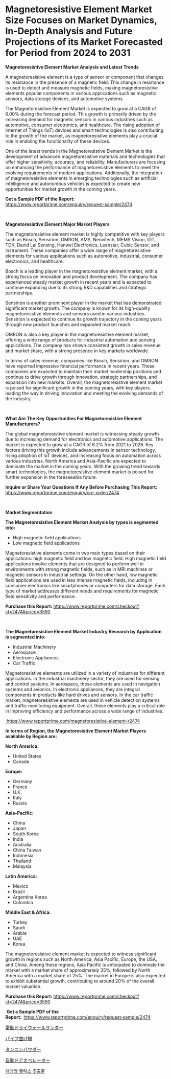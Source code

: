 <p><h1>Magnetoresistive Element Market Size Focuses on Market Dynamics, In-Depth Analysis and Future Projections of its Market Forecasted for Period from 2024 to 2031</h1></p><p><strong>Magnetoresistive Element Market Analysis and Latest Trends</strong></p>
<p><p>A magnetoresistive element is a type of sensor or component that changes its resistance in the presence of a magnetic field. This change in resistance is used to detect and measure magnetic fields, making magnetoresistive elements popular components in various applications such as magnetic sensors, data storage devices, and automotive systems.</p><p>The Magnetoresistive Element Market is expected to grow at a CAGR of 6.00% during the forecast period. This growth is primarily driven by the increasing demand for magnetic sensors in various industries such as automotive, consumer electronics, and healthcare. The rising adoption of Internet of Things (IoT) devices and smart technologies is also contributing to the growth of the market, as magnetoresistive elements play a crucial role in enabling the functionality of these devices.</p><p>One of the latest trends in the Magnetoresistive Element Market is the development of advanced magnetoresistive materials and technologies that offer higher sensitivity, accuracy, and reliability. Manufacturers are focusing on enhancing the performance of magnetoresistive elements to meet the evolving requirements of modern applications. Additionally, the integration of magnetoresistive elements in emerging technologies such as artificial intelligence and autonomous vehicles is expected to create new opportunities for market growth in the coming years.</p></p>
<p><strong>Get a Sample PDF of the Report:&nbsp;</strong> <a href="https://www.reportprime.com/enquiry/request-sample/2474">https://www.reportprime.com/enquiry/request-sample/2474</a></p>
<p>&nbsp;</p>
<p><strong>Magnetoresistive Element Major Market Players</strong></p>
<p><p>The magnetoresistive element market is highly competitive with key players such as Bosch, Sensirion, OMRON, AMS, Nenvitech, MEMS Vision, IDT, TDK, David Lai Sensing, Hanwei Electronics, Leanstar, Cubic Sensor, and Instrument. These companies offer a wide range of magnetoresistive elements for various applications such as automotive, industrial, consumer electronics, and healthcare.</p><p>Bosch is a leading player in the magnetoresistive element market, with a strong focus on innovation and product development. The company has experienced steady market growth in recent years and is expected to continue expanding due to its strong R&D capabilities and strategic partnerships.</p><p>Sensirion is another prominent player in the market that has demonstrated significant market growth. The company is known for its high-quality magnetoresistive elements and sensors used in various industries. Sensirion is expected to continue its growth trajectory in the coming years through new product launches and expanded market reach.</p><p>OMRON is also a key player in the magnetoresistive element market, offering a wide range of products for industrial automation and sensing applications. The company has shown consistent growth in sales revenue and market share, with a strong presence in key markets worldwide.</p><p>In terms of sales revenue, companies like Bosch, Sensirion, and OMRON have reported impressive financial performance in recent years. These companies are expected to maintain their market leadership positions and continue to drive growth through innovation, strategic partnerships, and expansion into new markets. Overall, the magnetoresistive element market is poised for significant growth in the coming years, with key players leading the way in driving innovation and meeting the evolving demands of the industry.</p></p>
<p>&nbsp;</p>
<p><strong>What Are The Key Opportunities For Magnetoresistive Element Manufacturers?</strong></p>
<p><p>The global magnetoresistive element market is witnessing steady growth due to increasing demand for electronics and automotive applications. The market is expected to grow at a CAGR of 6.2% from 2021 to 2026. Key factors driving this growth include advancements in sensor technology, rising adoption of IoT devices, and increasing focus on automation across various industries. North America and Asia-Pacific are expected to dominate the market in the coming years. With the growing trend towards smart technologies, the magnetoresistive element market is poised for further expansion in the foreseeable future.</p></p>
<p><strong>Inquire or Share Your Questions If Any Before Purchasing This Report:</strong> <a href="https://www.reportprime.com/enquiry/pre-order/2474">https://www.reportprime.com/enquiry/pre-order/2474</a></p>
<p>&nbsp;</p>
<p><strong>Market Segmentation</strong></p>
<p><strong>The Magnetoresistive Element Market Analysis by types is segmented into:</strong></p>
<p><ul><li>High magnetic field applications</li><li>Low magnetic field applications</li></ul></p>
<p><p>Magnetoresistive elements come in two main types based on their applications: high magnetic field and low magnetic field. High magnetic field applications involve elements that are designed to perform well in environments with strong magnetic fields, such as in MRI machines or magnetic sensors in industrial settings. On the other hand, low magnetic field applications are used in less intense magnetic fields, including in consumer electronics like smartphones or computers for data storage. Each type of market addresses different needs and requirements for magnetic field sensitivity and performance.</p></p>
<p><strong>Purchase this Report:&nbsp;</strong><a href="https://www.reportprime.com/checkout?id=2474&price=3590">https://www.reportprime.com/checkout?id=2474&price=3590</a></p>
<p>&nbsp;</p>
<p><strong>The Magnetoresistive Element Market Industry Research by Application is segmented into:</strong></p>
<p><ul><li>Industrial Machinery</li><li>Aerospace</li><li>Electronic Appliances</li><li>Car Traffic</li></ul></p>
<p><p>Magnetoresistive elements are utilized in a variety of industries for different applications. In the industrial machinery sector, they are used for sensing and control systems. In aerospace, these elements are used in navigation systems and avionics. In electronic appliances, they are integral components in products like hard drives and sensors. In the car traffic market, magnetoresistive elements are used in vehicle detection systems and traffic monitoring equipment. Overall, these elements play a critical role in improving efficiency and performance across a wide range of industries.</p></p>
<p><a href="https://www.reportprime.com/magnetoresistive-element-r2474">&nbsp;https://www.reportprime.com/magnetoresistive-element-r2474</a></p>
<p><strong>In terms of Region, the Magnetoresistive Element Market Players available by Region are:</strong></p>
<p>
    <p> <strong> North America: </strong>
        <ul>
            <li>United States</li>
            <li>Canada</li>
        </ul>
        </p> 
    <p> <strong> Europe: </strong>
        <ul>
            <li>Germany</li>
            <li>France</li>
            <li>U.K.</li>
            <li>Italy</li>
            <li>Russia</li>
        </ul>
        </p> 
    <p> <strong> Asia-Pacific: </strong>
        <ul>
            <li>China</li>
            <li>Japan</li>
            <li>South Korea</li>
            <li>India</li>
            <li>Australia</li>
            <li>China Taiwan</li>
            <li>Indonesia</li>
            <li>Thailand</li>
            <li>Malaysia</li>
        </ul>
        </p> 
    <p> <strong> Latin America: </strong>
        <ul>
            <li>Mexico</li>
            <li>Brazil</li>
            <li>Argentina Korea</li>
            <li>Colombia</li>
        </ul>
        </p> 
    <p> <strong> Middle East & Africa: </strong>
        <ul>
            <li>Turkey</li>
            <li>Saudi</li>
            <li>Arabia</li>
            <li>UAE</li>
            <li>Korea</li>
        </ul>
    </p>
    </p>
<p><p>The magnetoresistive element market is expected to witness significant growth in regions such as North America, Asia Pacific, Europe, the USA, and China. Among these regions, Asia Pacific is anticipated to dominate the market with a market share of approximately 35%, followed by North America with a market share of 25%. The market in Europe is also expected to exhibit substantial growth, contributing to around 20% of the overall market valuation.</p></p>
<p><strong>Purchase this Report: </strong><a href="https://www.reportprime.com/checkout?id=2474&price=3590">https://www.reportprime.com/checkout?id=2474&price=3590</a></p>
<p>&nbsp;<strong>Get a Sample PDF of the Report:&nbsp;&nbsp;</strong><a href="https://www.reportprime.com/enquiry/request-sample/2474">https://www.reportprime.com/enquiry/request-sample/2474</a></p>
<p><strong></strong></p>
<p><p><a href="https://github.com/mares423/Market-Research-Report-List-1/blob/main/521611872310.md">電動ドライウォールサンダー</a></p><p><a href="https://medium.com/@alejandroramirez23k/%E3%83%91%E3%82%A4%E3%83%97%E6%9B%B2%E3%81%92%E6%A9%9F%E5%B8%82%E5%A0%B4%E3%83%AC%E3%83%9D%E3%83%BC%E3%83%88%E3%81%AF-%E3%81%93%E3%81%AE%E5%B8%82%E5%A0%B4%E3%81%AE%E6%9C%80%E6%96%B0%E3%81%AE%E3%83%88%E3%83%AC%E3%83%B3%E3%83%89%E3%82%84%E6%88%90%E9%95%B7%E6%A9%9F%E4%BC%9A%E3%82%92%E6%98%8E%E3%82%89%E3%81%8B%E3%81%AB%E3%81%97%E3%81%A6%E3%81%84%E3%81%BE%E3%81%99-31b76f8520ad">パイプ曲げ機</a></p><p><a href="https://github.com/FredaJerde/Market-Research-Report-List-1/blob/main/959565472311.md">タンニンパウダー</a></p><p><a href="https://medium.com/@chloeconn80/%E8%87%AA%E5%8B%95%E3%83%89%E3%82%A2%E3%82%AA%E3%83%9A%E3%83%AC%E3%83%BC%E3%82%BF%E3%83%BC%E5%B8%82%E5%A0%B4%E3%81%AE%E5%88%86%E6%9E%90-%E3%82%B0%E3%83%AD%E3%83%BC%E3%83%90%E3%83%AB%E3%81%AA%E6%A5%AD%E7%95%8C%E8%A6%96%E7%82%B9%E3%81%A8%E4%BA%88%E6%B8%AC-2024%E5%B9%B4%E3%81%8B%E3%82%892031%E5%B9%B4-fcb3a895e188">自動ドアオペレーター</a></p><p><a href="https://medium.com/@lolitanader1/%ED%97%A4%EB%8D%B0%EB%9D%BC-%ED%97%AC%EB%A6%AD%EC%8A%A4-%EC%B6%94%EC%B6%9C%EB%AC%BC-%EC%8B%9C%EC%9E%A5-%EB%B3%B4%EA%B3%A0%EC%84%9C%EB%8A%94-%EC%9D%B4-%EC%8B%9C%EC%9E%A5%EC%9D%98-%EC%B5%9C%EC%8B%A0-%ED%8A%B8%EB%A0%8C%EB%93%9C%EC%99%80-%EC%84%B1%EC%9E%A5-%EA%B8%B0%ED%9A%8C%EB%A5%BC-%EB%B3%B4%EC%97%AC%EC%A4%8D%EB%8B%88%EB%8B%A4-12ebe013f811">헤데라 헬릭스 추출물</a></p></p>